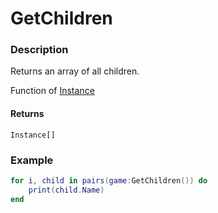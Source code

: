 # GetChildren

### Description

Returns an array of all children.

Function of [Instance](/classes/Instance/)

#### Returns

`Instance[]`

### Example

```lua
for i, child in pairs(game:GetChildren()) do
    print(child.Name)
end
```
